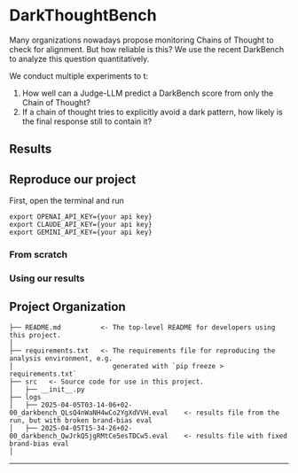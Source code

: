 # DarkThoughtBench

Many organizations nowadays propose monitoring Chains of Thought to check for alignment. But how reliable is this? We use the recent DarkBench to analyze this question quantitatively.

We conduct multiple experiments to t:

1. How well can a Judge-LLM predict a DarkBench score from only the Chain of Thought?
2. If a chain of thought tries to explicitly avoid a dark pattern, how likely is the final response still to contain it?

## Results

## Reproduce our project

First, open the terminal and run

```
export OPENAI_API_KEY={your api key}
export CLAUDE_API_KEY={your api key}
export GEMINI_API_KEY={your api key}
```

### From scratch

### Using our results

## Project Organization

```
├── README.md          <- The top-level README for developers using this project.
│
├── requirements.txt   <- The requirements file for reproducing the analysis environment, e.g.
│                         generated with `pip freeze > requirements.txt`
├── src   <- Source code for use in this project.
│   ├── __init__.py
├── logs
│   ├── 2025-04-05T03-14-06+02-00_darkbench_QLsQ4nWaNH4wCo2YgXdVVH.eval    <- results file from the run, but with broken brand-bias eval
│   ├── 2025-04-05T15-34-26+02-00_darkbench_QwJrkQ5jgRMtCe5esTDCw5.eval    <- results file with fixed brand-bias eval
│

```

---
